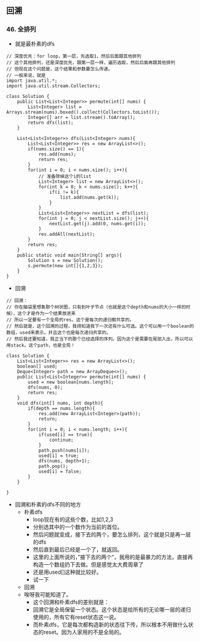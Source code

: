 
## 回溯
### 46. 全排列
* 就是最朴素的dfs
```aidl
// 深度优先：for loop，第一层，先选取1，然后后面跟其他排列
// 这个其他排列，还是深度优先，跟第一层一样，遍历选取，然后后面再跟其他排列
// 但现在这个问题是，这个结果和参数要怎么传递。
// 一般来说，就是
import java.util.*;
import java.util.stream.Collectors;

class Solution {
    public List<List<Integer>> permute(int[] nums) {
        List<Integer> list = Arrays.stream(nums).boxed().collect(Collectors.toList());
        Integer[] arr = list.stream().toArray();
        return dfs(list);
    }

    List<List<Integer>> dfs(List<Integer> nums){
        List<List<Integer>> res = new ArrayList<>();
        if(nums.size() == 1){
            res.add(nums);
            return res;
        }
        for(int i = 0; i < nums.size(); i++){
            // 准备除掉这个i的list
            List<Integer> list = new ArrayList<>();
            for(int k = 0; k < nums.size(); k++){
                if(i != k){
                    list.add(nums.get(k));
                }
            }
            List<List<Integer>> nextList = dfs(list);
            for(int j = 0; j < nextList.size(); j++){
                nextList.get(j).add(0, nums.get(i));
            }
            res.addAll(nextList);
        }
        return res;
    }
    public static void main(String[] args){
        Solution s = new Solution();
        s.permute(new int[]{1,2,3});
    }
}
```
* 回溯
```aidl
// 回溯：
// 你在脑袋里想象那个树状图，只有到叶子节点（也就是这个depth和nums的大小一样的时候），这个才是作为一个结果放进来
// 所以一定要有一个全局的res。这个是每次的递归都共享的。
// 然后就是，这个回溯的过程，我得知道我下一次还有什么可选。这个可以用一个boolean的数组，used来表示。并且这个也是每次递归共享的。
// 然后我还要知道，我正当下的那个已经选择的序列。因为这个是需要在尾部入出，所以可以用stack。这个path，也是全局！

class Solution {
    List<List<Integer>> res = new ArrayList<>();
    boolean[] used;
    Deque<Integer> path = new ArrayDeque<>();
    public List<List<Integer>> permute(int[] nums) {
        used = new boolean[nums.length];
        dfs(nums, 0);
        return res;
    }
    void dfs(int[] nums, int depth){
        if(depth == nums.length){
            res.add(new ArrayList<Integer>(path));
            return;
        }
        for(int i = 0; i < nums.length; i++){
            if(used[i] == true){
                continue;
            }
            path.push(nums[i]);
            used[i] = true;
            dfs(nums, depth+1);
            path.pop();
            used[i] = false;
        }
    }

}
```
* 回溯和朴素的dfs不同的地方
    * 朴素dfs
        * loop现在有的这些个数，比如1,2,3
        * 分别选其中的一个数作为当前的首位。
        * 然后问题就变成，接下去的两个，要怎么排列，这个就是只是再一层的dfs
        * 然后直到最后已经是一个了，就返回。
        * 这里的上面所说的，”接下去的两个“，我用的是最暴力的方法，直接再构造一个数组扔下去做。但是感觉太大费周章了
        * 还是用used[]这种就比较好。
        * 试一下
    * 回溯
    * 唉呀我可能知道了。
        * 这个回溯和朴素dfs的差别就是：
        * 回溯它是全局保留一个状态。这个状态是给所有的无论哪一层的递归使用的，所有它有reset状态这一说。
        * 而朴素dfs，它是每次都构造新的状态往下传，所以根本不用做什么状态的reset。因为人家用的不是全局的。
        
    